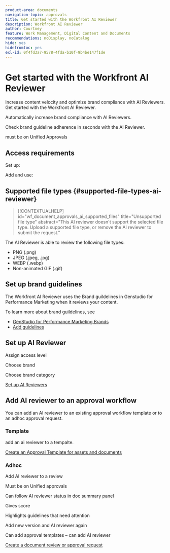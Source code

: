 ```yaml
---
product-area: documents
navigation-topic: approvals
title: Get started with the Workfront AI Reviewer
description: Workfront AI Reviewer
author: Courtney
feature: Work Management, Digital Content and Documents
recommendations: noDisplay, noCatalog
hide: yes
hidefromtoc: yes
exl-id: 0f4fd3a7-9578-4fda-b10f-9b4be147f1de
---
```

# Get started with the Workfront AI Reviewer

Increase content velocity and optimize brand compliance with AI Reviewers. Get started with the Workfront AI Reviewer.

Automatically increase brand compliance with AI Reviewers.

Check brand guideline adherence in seconds with the AI Reviewer. 

must be on Unified Approvals

## Access requirements

Set up:

Add and use: 

## Supported file types {#supported-file-types-ai-reviewer}

>[!CONTEXTUALHELP]
>id="wf_document_approvals_ai_supported_files"
>title="Unsupported file type"
>abstract="This AI reviewer doesn't support the selected file type. Upload a supported file type, or remove the AI reviewer to submit the request."

The AI Reviewer is able to review the following file types:

* PNG (.png)
* JPEG (.jpeg, .jpg)
* WEBP (.webp)
* Non-animated GIF (.gif)

## Set up brand guidelines

The Workfront AI Reviewer uses the Brand guildelines in Genstudio for Performance Marketing when it reviews your content. 

To learn more about brand guildelines, see

* [GenStudio for Performance Marketing Brands](https://experienceleague.adobe.com/en/docs/genstudio-for-performance-marketing/user-guide/guidelines/brands)
* [Add guidelines](https://experienceleague.adobe.com/en/docs/genstudio-for-performance-marketing/user-guide/guidelines/add-guidelines)


## Set up AI Reviewer

Assign access level 

Choose brand 

Choose brand category 

[Set up AI Reviewers](/help/quicksilver/review-and-approve-work/document-reviews-and-approvals/set-up-ai-reviewer.md)

## Add AI reviewer to an approval workflow

You can add an AI reviewer to an existing approval workflow template or to an adhoc approval request. 

### Template 

add an ai reviewer to a tempalte.

[Create an Approval Template for assets and documents](/help/quicksilver/review-and-approve-work/document-reviews-and-approvals/manage-document-approvals/create-approval-template.md)

### Adhoc 

Add AI reviewer to a review 

Must be on Unified approvals 

Can follow AI reviewer status in doc summary panel 

Gives score  

Highlights guidelines that need attention 

Add new version and AI reviewer again 

Can add approval templates – can add AI reviewer 

[Create a document review or approval request](/help/quicksilver/review-and-approve-work/document-reviews-and-approvals/manage-document-approvals/create-a-document-approval.md)